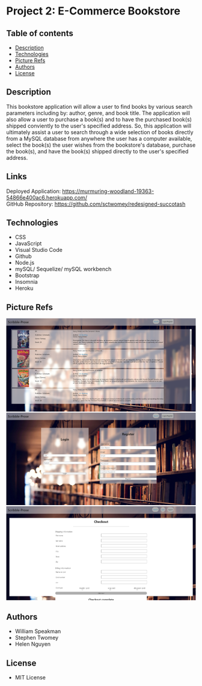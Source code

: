 # Project 2: E-Commerce Bookstore

## Table of contents

* [Description](#Description)
* [Technologies](#Technologies)
* [Picture Refs](#Picture-Refs)
* [Authors](#Authors)
* [License](#License)



## Description

This bookstore application will allow a user to find books by various search parameters including by: author, genre, and book title. The application will also allow a user to purchase a book(s) and to have the purchased book(s) shipped conviently to the user's specified address. So, this application will ultimately assist a user to search through a wide selection of books directly from a MySQL database from anywhere the user has a computer available, select the book(s) the user wishes from the bookstore's database, purchase the book(s), and have the book(s) shipped directly to the user's specified address.

## Links

Deployed Application: https://murmuring-woodland-19363-54866e400ac6.herokuapp.com/ <br>
GitHub Repository: https://github.com/sctwomey/redesigned-succotash

## Technologies

* CSS
* JavaScript
* Visual Studio Code
* Github
* Node.js
* mySQL/ Sequelize/ mySQL workbench
* Bootstrap
* Insomnia
* Heroku



## Picture Refs

<img src="public/images/website/bookstore_homepage.png" alt="Bookstore Homepage File Image" title="Bookstore Homepage File Screenshot">
<img src="public/images/website/login_page.png" alt="Bookstore Login Page File Image" title="Bookstore Login Page File Screenshot">
<img src="public/images/website/cart_page.png" alt="Bookstore Cart Page File Image" title="Bookstore Cart Page File Screenshot">

## Authors
* William Speakman
* Stephen Twomey
* Helen Nguyen

## License

* MIT License
